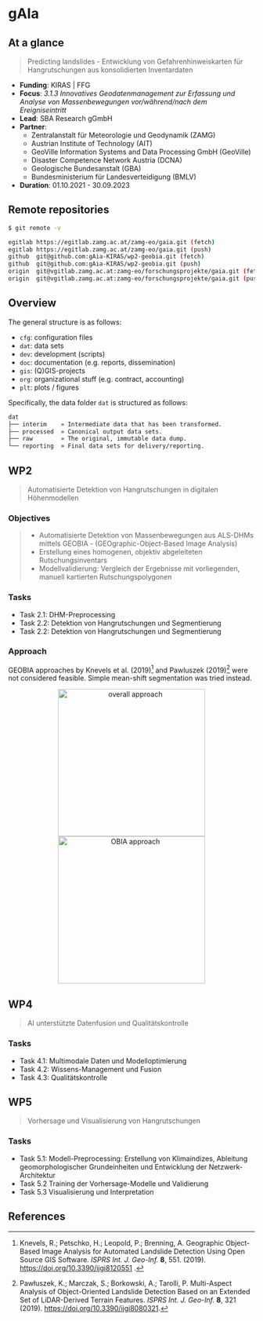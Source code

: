 # gAIa

## At a glance

> Predicting landslides - Entwicklung von Gefahrenhinweiskarten für Hangrutschungen aus konsolidierten Inventardaten

- **Funding**: KIRAS | FFG
- **Focus**: *3.1.3 Innovatives Geodatenmanagement zur Erfassung und Analyse von Massenbewegungen vor/während/nach dem Ereigniseintritt*
- **Lead**: SBA Research gGmbH
- **Partner**:
    - Zentralanstalt für Meteorologie und Geodynamik (ZAMG)
    - Austrian Institute of Technology (AIT)
    - GeoVille Information Systems and Data Processing GmbH (GeoVille)
    - Disaster Competence Network Austria (DCNA)
    - Geologische Bundesanstalt (GBA)
    - Bundesministerium für Landesverteidigung (BMLV)
- **Duration**: 01.10.2021 - 30.09.2023

## Remote repositories

```sh
$ git remote -v
```
```sh
egitlab https://egitlab.zamg.ac.at/zamg-eo/gaia.git (fetch)
egitlab https://egitlab.zamg.ac.at/zamg-eo/gaia.git (push)
github  git@github.com:gAia-KIRAS/wp2-geobia.git (fetch)
github  git@github.com:gAia-KIRAS/wp2-geobia.git (push)
origin  git@vgitlab.zamg.ac.at:zamg-eo/forschungsprojekte/gaia.git (fetch)
origin  git@vgitlab.zamg.ac.at:zamg-eo/forschungsprojekte/gaia.git (push)
```

## Overview 

The general structure is as follows:
- `cfg`: configuration files
- `dat`: data sets
- `dev`: development (scripts)
- `doc`: documentation (e.g. reports, dissemination)
- `gis`: (Q)GIS-projects
- `org`: organizational stuff (e.g. contract, accounting)
- `plt`: plots / figures

Specifically, the data folder `dat` is structured as follows:

```sh
dat
├── interim    » Intermediate data that has been transformed.
├── processed  » Canonical output data sets.
├── raw        » The original, immutable data dump.
└── reporting  » Final data sets for delivery/reporting.
```



## WP2

> Automatisierte Detektion von Hangrutschungen in digitalen Höhenmodellen

### Objectives

> - Automatisierte Detektion von Massenbewegungen aus ALS-DHMs mittels GEOBIA - (GEOgraphic-Object-Based Image Analysis)
> - Erstellung eines homogenen, objektiv abgeleiteten Rutschungsinventars
> - Modellvalidierung: Vergleich der Ergebnisse mit vorliegenden, manuell kartierten Rutschungspolygonen

### Tasks

- Task 2.1: DHM-Preprocessing
- Task 2.2: Detektion von Hangrutschungen und Segmentierung
- Task 2.2: Detektion von Hangrutschungen und Segmentierung

### Approach

GEOBIA approaches by Knevels et al. (2019)[^1] and Pawluszek (2019)[^2] were not considered feasible. Simple mean-shift segmentation was tried instead.

<div align="center">

<img src="https://www.mdpi.com/ijgi/ijgi-08-00321/article_deploy/html/images/ijgi-08-00321-g003.png" align="center" height="300" alt="overall approach">

<img src="https://www.mdpi.com/ijgi/ijgi-08-00321/article_deploy/html/images/ijgi-08-00321-g004.png" align="center" height="300" alt="OBIA approach">

</div>



## WP4

> AI unterstützte Datenfusion und Qualitätskontrolle

### Tasks

- Task 4.1: Multimodale Daten und Modelloptimierung
- Task 4.2: Wissens-Management und Fusion
- Task 4.3: Qualitätskontrolle



## WP5

> Vorhersage und Visualisierung von Hangrutschungen

### Tasks

- Task 5.1: Modell-Preprocessing: Erstellung von Klimaindizes, Ableitung geomorphologischer Grundeinheiten und Entwicklung der Netzwerk-Architektur
- Task 5.2 Training der Vorhersage-Modelle und Validierung
- Task 5.3 Visualisierung und Interpretation



## References

[^1]: Knevels, R.; Petschko, H.; Leopold, P.; Brenning, A. Geographic Object-Based Image Analysis for Automated Landslide Detection Using Open Source GIS Software. *ISPRS Int. J. Geo-Inf.* **8**, 551. (2019). https://doi.org/10.3390/ijgi8120551 .

[^2]: Pawłuszek, K.; Marczak, S.; Borkowski, A.; Tarolli, P. Multi-Aspect Analysis of Object-Oriented Landslide Detection Based on an Extended Set of LiDAR-Derived Terrain Features. *ISPRS Int. J. Geo-Inf.* **8**, 321 (2019). https://doi.org/10.3390/ijgi8080321.

